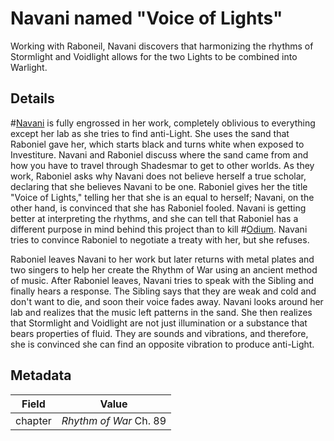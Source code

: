 # Navani named "Voice of Lights"
Working with Raboneil, Navani discovers that harmonizing the rhythms of Stormlight and Voidlight allows for the two Lights to be combined into Warlight.

## Details
#[Navani](navani) is fully engrossed in her work, completely oblivious to everything except her lab as she tries to find anti-Light. She uses the sand that Raboniel gave her, which starts black and turns white when exposed to Investiture. Navani and Raboniel discuss where the sand came from and how you have to travel through Shadesmar to get to other worlds. As they work, Raboniel asks why Navani does not believe herself a true scholar, declaring that she believes Navani to be one. Raboniel gives her the title "Voice of Lights," telling her that she is an equal to herself; Navani, on the other hand, is convinced that she has Raboniel fooled. Navani is getting better at interpreting the rhythms, and she can tell that Raboniel has a different purpose in mind behind this project than to kill #[Odium](odium). Navani tries to convince Raboniel to negotiate a treaty with her, but she refuses. 

Raboniel leaves Navani to her work but later returns with metal plates and two singers to help her create the Rhythm of War using an ancient method of music. After Raboniel leaves, Navani tries to speak with the Sibling and finally hears a response. The Sibling says that they are weak and cold and don't want to die, and soon their voice fades away. Navani looks around her lab and realizes that the music left patterns in the sand. She then realizes that Stormlight and Voidlight are not just illumination or a substance that bears properties of fluid. They are sounds and vibrations, and therefore, she is convinced she can find an opposite vibration to produce anti-Light.

## Metadata
| Field | Value |
| ----- | ----- |
| chapter | *Rhythm of War* Ch. 89|